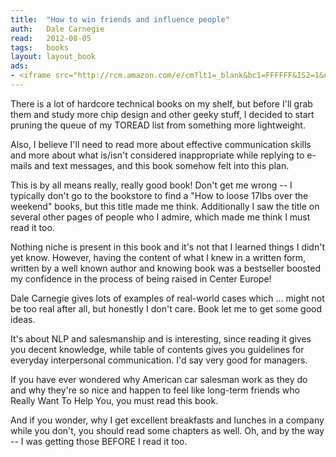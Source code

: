 ```yaml
---
title:	"How to win friends and influence people"
auth:	Dale Carnegie
read:	2012-08-05
tags:	books
layout: layout_book
ads:
- <iframe src="http://rcm.amazon.com/e/cm?lt1=_blank&bc1=FFFFFF&IS2=1&npa=1&bg1=FFFFFF&fc1=000000&lc1=FF0000&t=wojcadamkoszh-20&o=1&p=8&l=as4&m=amazon&f=ifr&ref=ss_til&asins=1439167346" style="width:120px;height:240px;" scrolling="no" marginwidth="0" marginheight="0" frameborder="0"></iframe>
---
```

There is a lot of hardcore technical books on my shelf, but before I'll grab
them and study more chip design and other geeky stuff, I decided to
start pruning the queue of my TOREAD list from something more lightweight.

Also, I believe I'll need to read more about effective communication skills
and more about what is/isn't considered inappropriate while replying to
e-mails and text messages, and this book somehow felt into this plan.

This is by all means really, really good book!
Don't get me wrong -- I typically don't go to the bookstore to find a "How
to loose 17lbs over the weekend" books, but this title made me think.
Additionally I saw the title on several other pages of people who I admire,
which made me think I must read it too.

Nothing niche is present in this book and it's not that I learned things I
didn't yet know. However, having the content of what I knew in a written
form, written by a well known author and knowing book was a bestseller
boosted my confidence in the process of being raised in Center Europe!

Dale Carnegie gives lots of examples of real-world cases which ... might not
be too real after all, but honestly I don't care. Book let me to get some
good ideas.

It's about NLP and salesmanship and is interesting, since reading it gives
you decent knowledge, while table of contents gives you guidelines for
everyday interpersonal communication. I'd say very good for managers.

If you have ever wondered why American car salesman work as they do and why
they're so nice and happen to feel like long-term friends who Really Want To
Help You, you must read this book.

And if you wonder, why I get excellent breakfasts and lunches in a company
while you don't, you should read some chapters as well. Oh, and by the way
-- I was getting those BEFORE I read it too.
